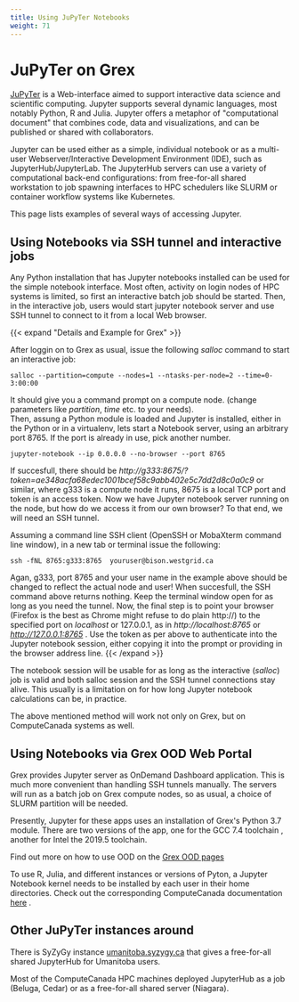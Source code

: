 ```yaml
---
title: Using JuPyTer Notebooks
weight: 71
---
```


# JuPyTer on Grex

[JuPyTer](https://jupyter.org/) is a Web-interface aimed  to support interactive data science and scientific computing.
Jupyter supports  several dynamic languages, most notably Python, R and Julia.
Jupyter offers a metaphor of "computational document" that combines code, data and visualizations, and can be published or shared with collaborators.

Jupyter can be used either as a simple, individual notebook or as a multi-user Webserver/Interactive Development Environment (IDE), such as JupyterHub/JupyterLab. 
The JupyterHub servers can use a variety of computational back-end configurations: from free-for-all shared
workstation to job spawning interfaces to HPC schedulers like SLURM or container workflow systems like Kubernetes.

This page lists examples of several ways of accessing Jupyter.

## Using Notebooks via SSH tunnel and interactive jobs

Any Python installation that has Jupyter notebooks installed can be used for the simple notebook interface. 
Most often, activity on login nodes of HPC systems is limited, so first an interactive batch job should be started.
Then, in the interactive job, users would start jupyter notebook server and use SSH tunnel to connect to it from a local Web browser.

{{< expand "Details and Example for Grex" >}}

After loggin on to Grex as usual, issue the following _salloc_ command to start an interactive job:

  ``salloc --partition=compute --nodes=1 --ntasks-per-node=2 --time=0-3:00:00``

It should give you a command prompt on a compute node. (change parameters like _partition_, _time_ etc. to your needs).  
Then, assung a Python module is loaded and Jupyter is installed, either in the Python or in a virtualenv,
lets start a Notebook server, using an arbitrary port 8765. If the port is already in use, pick another number.

  ``jupyter-notebook --ip 0.0.0.0 --no-browser --port 8765``

If succesfull, there should be _http://g333:8675/?token=ae348acfa68edec1001bcef58c9abb402e5c7dd2d8c0a0c9_ or similar,
where g333 is a compute node it runs, 8675 is a local TCP port and token is an access token. Now we have Jupyter notebook
server running on the node, but how do we access it from our own browser? To that end, we will need an SSH tunnel.

Assuming a command line SSH client (OpenSSH or MobaXterm command line window), in a new tab or terminal issue the following:

  ``ssh -fNL 8765:g333:8765  youruser@bison.westgrid.ca``
  
Agan, g333, port 8765 and your user name in the example above should be changed to reflect the actual node and user!
When succesfull, the SSH command above returns nothing. Keep the terminal window open for as long as you need the tunnel.
Now, the final step is to point your browser (Firefox is the best as Chrome might refuse to do plain http://) to the
specified port on _localhost_ or 127.0.0.1, as in _http://localhost:8765_ or _http://127.0.0.1:8765_ . Use the token as per above to
authenticate into the Jupyter notebook session, either copying it into the prompt or providing in the browser address line.
{{< /expand >}}

The notebook session will be usable for as long as the interactive (_salloc_) job is valid and both salloc session and the SSH
tunnel connections stay alive. This usually is a limitation on for how long Jupyter notebook calculations can be, in practice.

The above mentioned method will work not only on Grex, but on ComputeCanada systems as well.

## Using Notebooks via Grex OOD Web Portal

Grex provides Jupyter server as OnDemand Dashboard application. This is much more convenient than handling SSH tunnels manually.
The servers will run as a batch job on Grex compute nodes, so as usual, a choice of SLURM partition will be needed. 

Presently, Jupyter for these apps uses an installation of Grex's Python 3.7 module. There are two versions of the app,
one for the GCC 7.4 toolchain , another for Intel the 2019.5 toolchain. 

Find out more on how to use OOD on the [Grex OOD pages](../../ood)

To use R, Julia, and different instances or versions of Pyton, a Jupyter Notebook kernel needs to be installed by each user
in their home directories. Check out the corresponding ComputeCanada documentation [here](https://docs.computecanada.ca/wiki/JupyterNotebook#Adding_kernels) .

## Other JuPyTer instances around

There is SyZyGy instance [umanitoba.syzygy.ca](https://umanitoba.syzygy.ca) that gives a free-for-all shared JupyterHub for Umanitoba users.

Most of the ComputeCanada HPC machines deployed JupyterHub as a job (Beluga, Cedar) or as a free-for-all shared server (Niagara).


